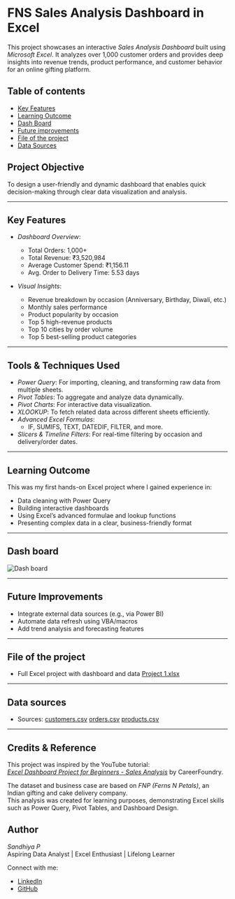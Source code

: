# FNS Sales Analysis Dashboard in Excel

This project showcases an interactive *Sales Analysis Dashboard* built using *Microsoft Excel*. It analyzes over 1,000 customer orders and provides deep insights into revenue trends, product performance, and customer behavior for an online gifting platform.
## Table of contents

- [Key Features](#key-features)
- [Learning Outcome](#learning-outcome)
- [Dash Board](#dash-board)
- [Future improvements](future-improvements)
- [File of the project](#file-of-the-project)
- [Data Sources](#data-sources)
  

## Project Objective
To design a user-friendly and dynamic dashboard that enables quick decision-making through clear data visualization and analysis.

---

## Key Features
- *Dashboard Overview*:
  - Total Orders: 1,000+
  - Total Revenue: ₹3,520,984
  - Average Customer Spend: ₹1,156.11
  - Avg. Order to Delivery Time: 5.53 days

- *Visual Insights*:
  - Revenue breakdown by occasion (Anniversary, Birthday, Diwali, etc.)
  - Monthly sales performance
  - Product popularity by occasion
  - Top 5 high-revenue products
  - Top 10 cities by order volume
  - Top 5 best-selling product categories

---

## Tools & Techniques Used
- *Power Query*: For importing, cleaning, and transforming raw data from multiple sheets.
- *Pivot Tables*: To aggregate and analyze data dynamically.
- *Pivot Charts*: For interactive data visualization.
- *XLOOKUP*: To fetch related data across different sheets efficiently.
- *Advanced Excel Formulas*:
  - IF, SUMIFS, TEXT, DATEDIF, FILTER, and more.
- *Slicers & Timeline Filters*: For real-time filtering by occasion and delivery/order dates.

---

## Learning Outcome
This was my first hands-on Excel project where I gained experience in:
- Data cleaning with Power Query
- Building interactive dashboards
- Using Excel’s advanced formulae and lookup functions
- Presenting complex data in a clear, business-friendly format

---

## Dash board

![Dash board](https://github.com/user-attachments/assets/31434c27-b05b-4576-af7e-67b5f3542b2d)

---

## Future Improvements
- Integrate external data sources (e.g., via Power BI)
- Automate data refresh using VBA/macros
- Add trend analysis and forecasting features

---

## File of the project
- Full Excel project with dashboard and data
[Project 1.xlsx](https://github.com/user-attachments/files/20326260/Project.1.xlsx)

---
## Data sources
- Sources:
[customers.csv](https://github.com/user-attachments/files/20326498/customers.csv)
[orders.csv](https://github.com/user-attachments/files/20326509/orders.csv)
[products.csv](https://github.com/user-attachments/files/20326516/products.csv)

---
## Credits & Reference

This project was inspired by the YouTube tutorial:  
*[Excel Dashboard Project for Beginners - Sales Analysis](https://youtu.be/Wom-eVr)* by CareerFoundry.

The dataset and business case are based on *FNP (Ferns N Petals)*, an Indian gifting and cake delivery company.  
This analysis was created for learning purposes, demonstrating Excel skills such as Power Query, Pivot Tables, and Dashboard Design.


## Author

*Sandhiya P*  
Aspiring Data Analyst | Excel Enthusiast | Lifelong Learner  

Connect with me:  
- [LinkedIn](https://www.linkedin.com/in/sandhiya-panner-selvam-923b101b8?utm_source=share&utm_campaign=share_via&utm_content=profile&utm_medium=android_app) 
- [GitHub](https://github.com/Sandhiya19)  
  
